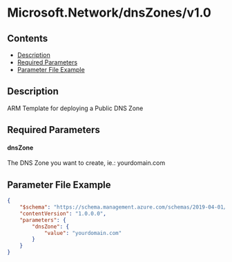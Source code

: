 # Microsoft.Network/dnsZones/v1.0

## Contents

* [Description](#description)
* [Required Parameters](#required-parameters)
* [Parameter File Example](#parameter-file-example)



## Description

ARM Template for deploying a Public DNS Zone



## Required Parameters

#### dnsZone
The DNS Zone you want to create, ie.: yourdomain.com



## Parameter File Example

```json
{
    "$schema": "https://schema.management.azure.com/schemas/2019-04-01/deploymentParameters.json#",
    "contentVersion": "1.0.0.0",
    "parameters": {
        "dnsZone": {
            "value": "yourdomain.com"
        }
    }
}
```




